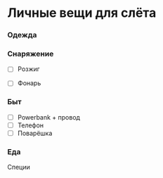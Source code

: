 # Личные вещи для слёта

### Одежда



### Снаряжение

- [ ] Розжиг
- [ ] Фонарь



### Быт

- [ ] Powerbank + провод
- [ ] Телефон
- [ ] Поварёшка

### Еда

Специи